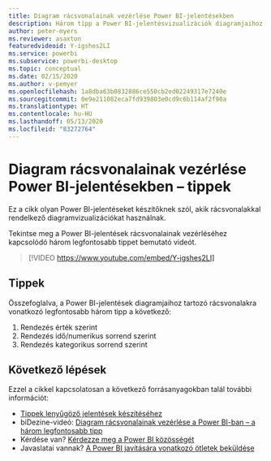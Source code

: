 ```yaml
---
title: Diagram rácsvonalainak vezérlése Power BI-jelentésekben
description: Három tipp a Power BI-jelentésvizualizációk diagramjaihoz tartozó rácsvonalak vezérléséhez a Power BI Desktopban vagy a Power BI szolgáltatásban.
author: peter-myers
ms.reviewer: asaxton
featuredvideoid: Y-igshes2LI
ms.service: powerbi
ms.subservice: powerbi-desktop
ms.topic: conceptual
ms.date: 02/15/2020
ms.author: v-pemyer
ms.openlocfilehash: 1a8dba63b0832886ce550cb2ed02249317e7240e
ms.sourcegitcommit: 0e9e211082eca7fd939803e0cd9c6b114af2f90a
ms.translationtype: HT
ms.contentlocale: hu-HU
ms.lasthandoff: 05/13/2020
ms.locfileid: "83272764"
---
```

# <a name="tips-to-control-chart-gridlines-in-power-bi-reports"></a>Diagram rácsvonalainak vezérlése Power BI-jelentésekben – tippek

Ez a cikk olyan Power BI-jelentéseket készítőknek szól, akik rácsvonalakkal rendelkező diagramvizualizációkat használnak.

Tekintse meg a Power BI-jelentések rácsvonalainak vezérléséhez kapcsolódó három legfontosabb tippet bemutató videót.

> [!VIDEO https://www.youtube.com/embed/Y-igshes2LI]

## <a name="tips"></a>Tippek

Összefoglalva, a Power BI-jelentések diagramjaihoz tartozó rácsvonalakra vonatkozó legfontosabb három tipp a következő:

1. Rendezés érték szerint
1. Rendezés idő/numerikus sorrend szerint
1. Rendezés kategorikus sorrend szerint

## <a name="next-steps"></a>Következő lépések

Ezzel a cikkel kapcsolatosan a következő forrásanyagokban talál további információt:

- [Tippek lenyűgöző jelentések készítéséhez](../create-reports/desktop-tips-and-tricks-for-creating-reports.md)
- biDezine-videó: [Diagram rácsvonalainak vezérlése a Power BI-ban – a három legfontosabb tipp](https://www.youtube.com/watch?v=Y-igshes2LI)
- Kérdése van? [Kérdezze meg a Power BI közösségét](https://community.powerbi.com/)
- Javaslatai vannak? [A Power BI javítására vonatkozó ötletek beküldése](https://ideas.powerbi.com)

